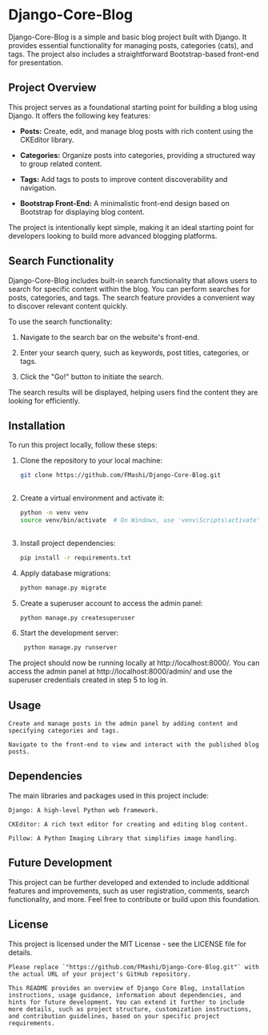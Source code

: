 # Django-Core-Blog
Django-Core-Blog is a simple and basic blog project built with Django. It provides essential functionality for managing posts, categories (cats), and tags. The project also includes a straightforward Bootstrap-based front-end for presentation.

## Project Overview

This project serves as a foundational starting point for building a blog using Django. It offers the following key features:

- **Posts:** Create, edit, and manage blog posts with rich content using the CKEditor library.

- **Categories:** Organize posts into categories, providing a structured way to group related content.

- **Tags:** Add tags to posts to improve content discoverability and navigation.

- **Bootstrap Front-End:** A minimalistic front-end design based on Bootstrap for displaying blog content.

The project is intentionally kept simple, making it an ideal starting point for developers looking to build more advanced blogging platforms.

## Search Functionality

Django-Core-Blog includes built-in search functionality that allows users to search for specific content within the blog. You can perform searches for posts, categories, and tags. The search feature provides a convenient way to discover relevant content quickly.

To use the search functionality:

1. Navigate to the search bar on the website's front-end.

2. Enter your search query, such as keywords, post titles, categories, or tags.

3. Click the "Go!" button to initiate the search.

The search results will be displayed, helping users find the content they are looking for efficiently.

## Installation

To run this project locally, follow these steps:

1. Clone the repository to your local machine:

   ```bash
   git clone https://github.com/FMashi/Django-Core-Blog.git
 
2. Create a virtual environment and activate it:

   ```bash
   python -m venv venv
   source venv/bin/activate  # On Windows, use 'venv\Scripts\activate'
 
3. Install project dependencies:
   ```bash
   pip install -r requirements.txt

4. Apply database migrations:

   ```bash
   python manage.py migrate

5. Create a superuser account to access the admin panel:

   ```bash
   python manage.py createsuperuser

6. Start the development server:

   ```bash
    python manage.py runserver

The project should now be running locally at http://localhost:8000/. You can access the admin panel at http://localhost:8000/admin/ and use the superuser credentials created in step 5 to log in.

## Usage

    Create and manage posts in the admin panel by adding content and specifying categories and tags.

    Navigate to the front-end to view and interact with the published blog posts.

## Dependencies

The main libraries and packages used in this project include:

    Django: A high-level Python web framework.

    CKEditor: A rich text editor for creating and editing blog content.

    Pillow: A Python Imaging Library that simplifies image handling.

## Future Development
This project can be further developed and extended to include additional features and improvements, such as user registration, comments, search functionality, and more. Feel free to contribute or build upon this foundation.

## License

This project is licensed under the MIT License - see the LICENSE file for details.

   ```vbnet
   Please replace `"https://github.com/FMashi/Django-Core-Blog.git"` with the actual URL of your project's GitHub repository.

   This README provides an overview of Django Core Blog, installation instructions, usage guidance, information about dependencies, and hints for future development. You can extend it further to include more details, such as project structure, customization instructions, and contribution guidelines, based on your specific project requirements.

